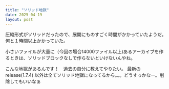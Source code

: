 ```yaml
---
title: "ソリッド地獄"
date: 2025-04-19
layout: post
---
```


圧縮形式がソリッドだったので、展開にものすごく時間がかかっていたようだ。
何と１時間以上かかっていた。

小さいファイルが大量に（今回の場合14000ファイル以上)あるアーカイブを作るときは、ソリッドブロックなしで作らないといけないんやね。

こんな地獄があるんです！　過去の自分に教えてやりたい。
最新のrelease(1.7.4) 以外は全てソリッド地獄になってるから。。。どうすっかなー。削除してもいいなぁ
